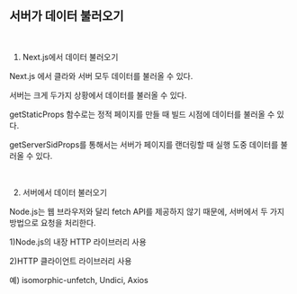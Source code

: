 <h2> 서버가 데이터 불러오기 </h2>

<br/>

1. Next.js에서 데이터 불러오기

Next.js 에서 클라와 서버 모두 데이터를 불러올 수 있다.

서버는 크게 두가지 상황에서 데이터를 불러올 수 있다.

getStaticProps 함수로는 정적 페이지를 만들 때 빌드 시점에 데이터를 불러올 수 있다.

getServerSidProps를 통해서는 서버가 페이지를 랜더링할 때 실행 도중 데이터를 불러올 수 있다.

<br/>

2. 서버에서 데이터 불러오기

Node.js는 웹 브라우저와 달리 fetch API를 제공하지 않기 때문에, 서버에서 두 가지 방법으로 요청을 처리한다.


1)Node.js의 내장 HTTP 라이브러리 사용


2)HTTP 클라이언트 라이브러리 사용

예) isomorphic-unfetch, Undici, Axios
